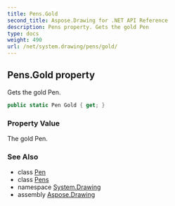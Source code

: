 ```yaml
---
title: Pens.Gold
second_title: Aspose.Drawing for .NET API Reference
description: Pens property. Gets the gold Pen
type: docs
weight: 490
url: /net/system.drawing/pens/gold/
---
```

## Pens.Gold property

Gets the gold Pen.

```csharp
public static Pen Gold { get; }
```

### Property Value

The gold Pen.

### See Also

* class [Pen](../../pen/)
* class [Pens](../)
* namespace [System.Drawing](../../pens/)
* assembly [Aspose.Drawing](../../../)


